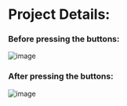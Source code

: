 # Project Details:
### Before pressing the buttons:
![image](https://user-images.githubusercontent.com/87349225/222535566-f49ea8de-66c2-41f7-9d8f-1df7c7825a28.png)
### After pressing the buttons:
![image](https://user-images.githubusercontent.com/87349225/222535862-ba18692f-2dd8-410b-a337-ce6d271a94d3.png)


